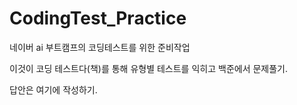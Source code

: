 # CodingTest_Practice

네이버 ai 부트캠프의 코딩테스트를 위한 준비작업

이것이 코딩 테스트다(책)를 통해 유형별 테스트를 익히고 백준에서 문제풀기.

답안은 여기에 작성하기.
